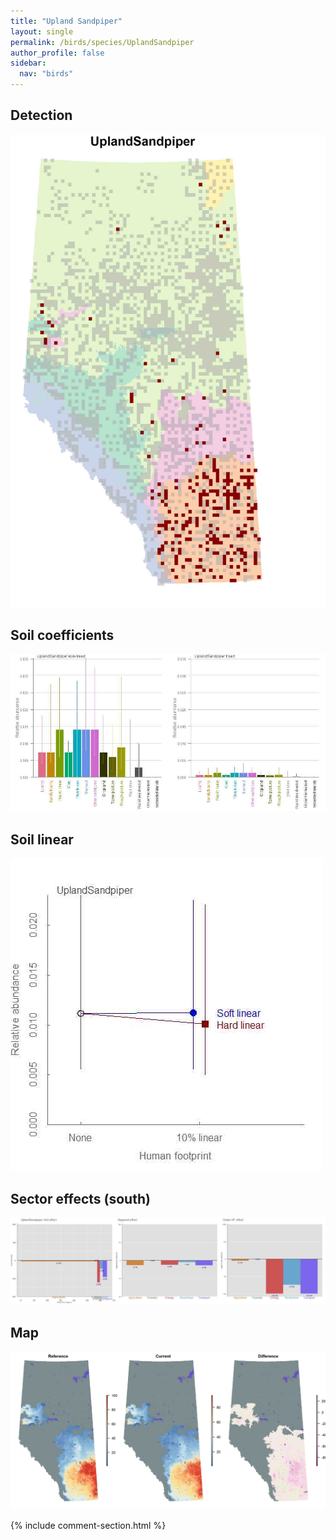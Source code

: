 ```yaml
---
title: "Upland Sandpiper"
layout: single
permalink: /birds/species/UplandSandpiper
author_profile: false
sidebar:
  nav: "birds"
---
```


<h2>Detection</h2>

![](/assets/images/birds/UplandSandpiper/det.jpg)

<h2>Soil coefficients</h2>

![](/assets/images/birds/UplandSandpiper/soilhf.jpg)

<h2>Soil linear</h2>

![](/assets/images/birds/UplandSandpiper/lin-south.jpg)

<h2>Sector effects (south)</h2>

![](/assets/images/birds/UplandSandpiper/sector-south.jpg)

<h2>Map</h2>

![](/assets/images/birds/UplandSandpiper/map.jpg)

{% include comment-section.html %}
